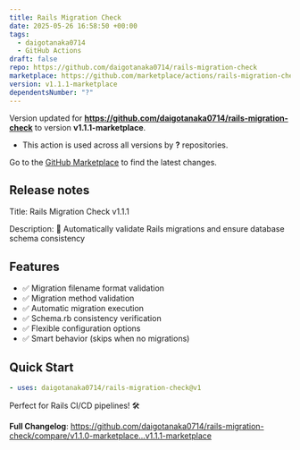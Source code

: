 ```yaml
---
title: Rails Migration Check
date: 2025-05-26 16:58:50 +00:00
tags:
  - daigotanaka0714
  - GitHub Actions
draft: false
repo: https://github.com/daigotanaka0714/rails-migration-check
marketplace: https://github.com/marketplace/actions/rails-migration-check
version: v1.1.1-marketplace
dependentsNumber: "?"
---
```



Version updated for **https://github.com/daigotanaka0714/rails-migration-check** to version **v1.1.1-marketplace**.
- This action is used across all versions by **?** repositories.

Go to the [GitHub Marketplace](https://github.com/marketplace/actions/rails-migration-check) to find the latest changes.

## Release notes

Title: Rails Migration Check v1.1.1
   
   Description:
   🚀 Automatically validate Rails migrations and ensure database schema consistency
   
   ## Features
   - ✅ Migration filename format validation
   - ✅ Migration method validation  
   - ✅ Automatic migration execution
   - ✅ Schema.rb consistency verification
   - ✅ Flexible configuration options
   - ✅ Smart behavior (skips when no migrations)
   
   ## Quick Start
   ```yaml
   - uses: daigotanaka0714/rails-migration-check@v1
   ```
   
   Perfect for Rails CI/CD pipelines! 🛠️

**Full Changelog**: https://github.com/daigotanaka0714/rails-migration-check/compare/v1.1.0-marketplace...v1.1.1-marketplace
